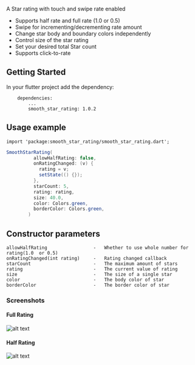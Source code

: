 
A Star rating with touch and swipe rate enabled
* Supports half rate and full rate (1.0 or 0.5)
* Swipe for incrementing/decrementing rate amount
* Change star body and boundary colors independently
* Control size of the star rating
* Set your desired total Star count
* Supports click-to-rate
## Getting Started

In your flutter project add the dependency:
```
    dependencies:
        ...
        smooth_star_rating: 1.0.2
```

## Usage example
``` 
import 'package:smooth_star_rating/smooth_star_rating.dart'; 
``` 

```java 
SmoothStarRating(
          allowHalfRating: false,
          onRatingChanged: (v) {
            rating = v;
            setState(() {});
          },
          starCount: 5,
          rating: rating,
          size: 40.0,
          color: Colors.green,
          borderColor: Colors.green,
        )
```

## Constructor parameters
``` 
allowHalfRating                 -   Whether to use whole number for rating(1.0  or 0.5)
onRatingChanged(int rating)     -   Rating changed callback
starCount                       -   The maximum amount of stars
rating                          -   The current value of rating
size                            -   The size of a single star
color                           -   The body color of star
borderColor                     -   The border color of star
```

### Screenshots

#### Full Rating
![alt text](https://raw.githubusercontent.com/thangmam/smoothratingbar/master/screenshots/fullrating.gif "Full rating")

#### Half Rating

![alt text](https://raw.githubusercontent.com/thangmam/smoothratingbar/master/screenshots/halfrating.gif  "Half Rating")